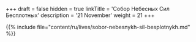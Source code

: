 +++
draft = false
hidden = true
linkTitle = 'Собор Небесных Сил Бесплотных'
description = '21 November'
weight = 21
+++

{{% include file="content/ru/lives/sobor-nebesnykh-sil-besplotnykh.md" %}}

